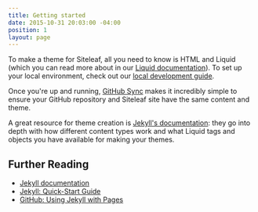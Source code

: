 ```yaml
---
title: Getting started
date: 2015-10-31 20:03:00 -04:00
position: 1
layout: page
---
```


To make a theme for Siteleaf, all you need to know is HTML and Liquid (which you can read more about in our [Liquid documentation](/theme-development/liquid/)). To set up your local environment, check out our [local development guide](/theme-development/local-development/).

Once you're up and running, [GitHub Sync](/theme-development/github-sync/) makes it incredibly simple to ensure your GitHub repository and Siteleaf site have the same content and theme.

A great resource for theme creation is [Jekyll's documentation](http://jekyllrb.com/docs): they go into depth with how different content types work and what Liquid tags and objects you have available for making your themes.

## Further Reading

- [Jekyll documentation](http://jekyllrb.com/docs)
- [Jekyll: Quick-Start Guide](http://jekyllrb.com/docs/quickstart/)
- [GitHub: Using Jekyll with Pages](https://help.github.com/articles/using-jekyll-with-pages/)
